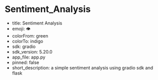 # Sentiment_Analysis

- title: Sentiment Analysis
- emoji: 👁
- colorFrom: green
- colorTo: indigo
- sdk: gradio
- sdk_version: 5.20.0
- app_file: app.py
- pinned: false
- short_description: a simple sentiment analysis using gradio sdk and flask
